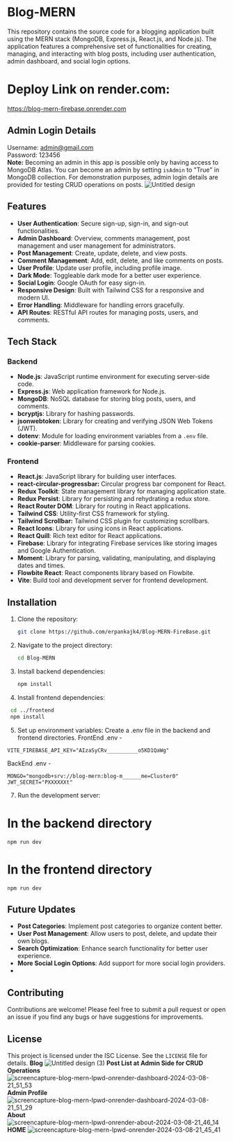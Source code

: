 # Blog-MERN
This repository contains the source code for a blogging application built using the MERN stack (MongoDB, Express.js, React.js, and Node.js). The application features a comprehensive set of functionalities for creating, managing, and interacting with blog posts, including user authentication, admin dashboard, and social login options.
# Deploy Link on render.com:<br>
https://blog-mern-firebase.onrender.com

## Admin Login Details
Username: admin@gmail.com <br>
Password: 123456<br>
**Note:** Becoming an admin in this app is possible only by having access to MongoDB Atlas. You can become an admin by setting `isAdmin` to "True" in MongoDB collection. For demonstration purposes, admin login details are provided for testing CRUD operations on posts.
![Untitled design](https://github.com/erpankajk4/Blog-MERN/assets/118353291/6165861c-87de-4b2e-919e-d34f017d2a07)

## Features
- **User Authentication**: Secure sign-up, sign-in, and sign-out functionalities.
- **Admin Dashboard**: Overview, comments management, post management and user management for administrators.
- **Post Management**: Create, update, delete, and view posts.
- **Comment Management**: Add, edit, delete, and like comments on posts.
- **User Profile**: Update user profile, including profile image.
- **Dark Mode**: Toggleable dark mode for a better user experience.
- **Social Login**: Google OAuth for easy sign-in.
- **Responsive Design**: Built with Tailwind CSS for a responsive and modern UI.
- **Error Handling**: Middleware for handling errors gracefully.
- **API Routes**: RESTful API routes for managing posts, users, and comments.

## Tech Stack
### Backend
- **Node.js**: JavaScript runtime environment for executing server-side code.
- **Express.js**: Web application framework for Node.js.
- **MongoDB**: NoSQL database for storing blog posts, users, and comments.
- **bcryptjs**: Library for hashing passwords.
- **jsonwebtoken**: Library for creating and verifying JSON Web Tokens (JWT).
- **dotenv**: Module for loading environment variables from a `.env` file.
- **cookie-parser**: Middleware for parsing cookies.

### Frontend
- **React.js**: JavaScript library for building user interfaces.
- **react-circular-progressbar:** Circular progress bar component for React.
- **Redux Toolkit**: State management library for managing application state.
- **Redux Persist**: Library for persisting and rehydrating a redux store.
- **React Router DOM**: Library for routing in React applications.
- **Tailwind CSS**: Utility-first CSS framework for styling.
- **Tailwind Scrollbar:** Tailwind CSS plugin for customizing scrollbars.
- **React Icons**: Library for using icons in React applications.
- **React Quill**: Rich text editor for React applications.
- **Firebase**: Library for integrating Firebase services like storing images and Google Authentication.
- **Moment**: Library for parsing, validating, manipulating, and displaying dates and times.
- **Flowbite React**: React components library based on Flowbite.
- **Vite**: Build tool and development server for frontend development.

## Installation
1. Clone the repository:
   ```bash
   git clone https://github.com/erpankajk4/Blog-MERN-FireBase.git
   ```
2. Navigate to the project directory:
   ```bash
   cd Blog-MERN
   ```
3. Install backend dependencies: 
   ```bash
   npm install
   ```
4. Install frontend dependencies:  
  ```bash
   cd ../frontend
   npm install
  ```
5. Set up environment variables:
Create a .env file in the backend and frontend directories.
FrontEnd .env -
```
VITE_FIREBASE_API_KEY="AIzaSyCRv__________o5KD1QaWg"
```
BackEnd .env - 
```
MONGO="mongodb+srv://blog-mern:blog-m______me=Cluster0"
JWT_SECRET="PXXXXXXt"
```
7. Run the development server:
# In the backend directory
```
npm run dev
```
# In the frontend directory
```
npm run dev
```

## Future Updates
- **Post Categories**: Implement post categories to organize content better.
- **User Post Management**: Allow users to post, delete, and update their own blogs.
- **Search Optimization**: Enhance search functionality for better user experience.
- **More Social Login Options**: Add support for more social login providers.
- 
## Contributing
Contributions are welcome! Please feel free to submit a pull request or open an issue if you find any bugs or have suggestions for improvements.

## License
This project is licensed under the ISC License. See the `LICENSE` file for details.
**Blog**
![Untitled design (3)](https://github.com/erpankajk4/Blog-MERN/assets/118353291/8831eecc-5200-47f2-844a-e559a360ca4f)
**Post List at Admin Side for CRUD Operations**
![screencapture-blog-mern-lpwd-onrender-dashboard-2024-03-08-21_51_53](https://github.com/erpankajk4/Blog-MERN/assets/118353291/c041760c-0602-4fdd-96f5-a5bab1601d7d)
**Admin Profile**
![screencapture-blog-mern-lpwd-onrender-dashboard-2024-03-08-21_51_29](https://github.com/erpankajk4/Blog-MERN/assets/118353291/9ae0d23e-c8a7-4b60-ae3a-78bd726577e7)
**About**
![screencapture-blog-mern-lpwd-onrender-about-2024-03-08-21_46_14](https://github.com/erpankajk4/Blog-MERN/assets/118353291/eb20a4ec-8b92-47fa-80a4-666ceef2c2d3)
**HOME**
![screencapture-blog-mern-lpwd-onrender-2024-03-08-21_45_41](https://github.com/erpankajk4/Blog-MERN/assets/118353291/7aa64edd-7ea4-44a6-b9e4-5b5e5bbd6c48)
